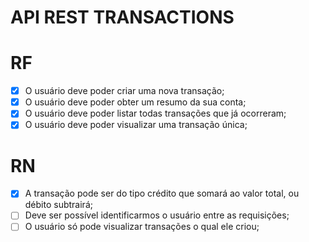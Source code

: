 # API REST TRANSACTIONS

# RF

- [x] O usuário deve poder criar uma nova transação;
- [x] O usuário deve poder obter um resumo da sua conta;
- [x] O usuário deve poder listar todas transações que já ocorreram;
- [x] O usuário deve poder visualizar uma transação única;

# RN

- [x] A transação pode ser do tipo crédito que somará ao valor total, ou débito subtrairá;
- [ ] Deve ser possível identificarmos o usuário entre as requisições;
- [ ] O usuário só pode visualizar transações o qual ele criou;
